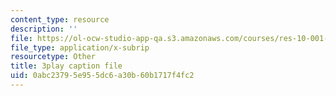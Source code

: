 ```yaml
---
content_type: resource
description: ''
file: https://ol-ocw-studio-app-qa.s3.amazonaws.com/courses/res-10-001-making-science-and-engineering-pictures-a-practical-guide-to-presenting-your-work-spring-2016/0abc23795e955dc6a30b60b1717f4fc2_fdJ7hBBivQc.vtt
file_type: application/x-subrip
resourcetype: Other
title: 3play caption file
uid: 0abc2379-5e95-5dc6-a30b-60b1717f4fc2
---
```


